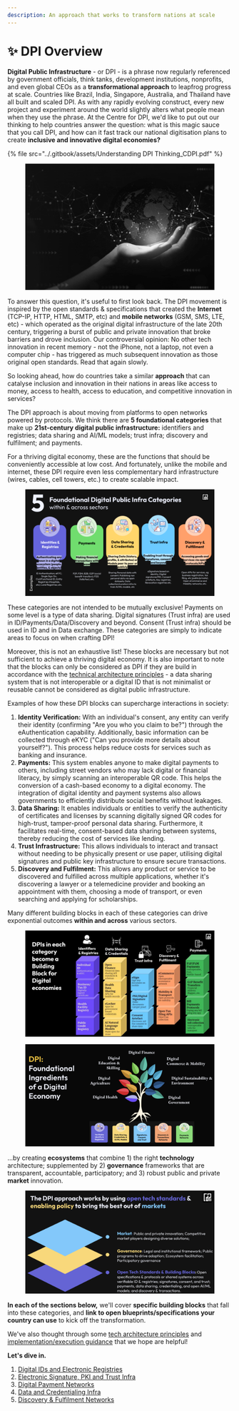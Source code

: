 ```yaml
---
description: An approach that works to transform nations at scale
---
```


# ✨ DPI Overview

**Digital Public Infrastructure** - or DPI - is a phrase now regularly referenced by government officials, think tanks, development institutions, nonprofits, and even global CEOs as a **transformational approach** to leapfrog progress at scale. Countries like Brazil, India, Singapore, Australia, and Thailand have all built and scaled DPI. As with any rapidly evolving construct, every new project and experiment around the world slightly alters what people mean when they use the phrase. At the Centre for DPI, we'd like to put out our thinking to help countries answer the question: what is this magic sauce that you call DPI, and how can it fast track our national digitisation plans to create **inclusive and innovative digital economies?**

{% file src="../.gitbook/assets/Understanding DPI Thinking_CDPI.pdf" %}

<figure><img src="../.gitbook/assets/Screenshot 2023-06-15 at 6.59.46 PM.png" alt="" width="563"><figcaption></figcaption></figure>

To answer this question, it's useful to first look back. The DPI movement is inspired by the open standards & specifications that created the **Internet** (TCP-IP, HTTP, HTML, SMTP, etc) and **mobile networks** (GSM, SMS, LTE, etc) - which operated as the original digital infrastructure of the late 20th century, triggering a burst of public and private innovation that broke barriers and drove inclusion. Our controversial opinion: No other tech innovation in recent memory - not the iPhone, not a laptop, not even a computer chip - has triggered as much subsequent innovation as those original open standards. Read that again slowly.

So looking ahead, how do countries take a similar **approach** that can catalyse inclusion and innovation in their nations in areas like access to money, access to health, access to education, and competitive innovation in services?

The DPI approach is about moving from platforms to open networks powered by protocols. We think there are **5 foundational categories** that make up **21st-century digital public infrastructure:** identifiers and registries; data sharing and AI/ML models; trust infra; discovery and fulfilment; and payments.&#x20;

For a thriving digital economy, these are the functions that should be conveniently accessible at low cost. And fortunately, unlike the mobile and internet, these DPI require even less complementary hard infrastructure (wires, cables, cell towers, etc.) to create scalable impact.

<figure><img src="../.gitbook/assets/New Foundational Digital Public Infra Categories within &#x26; across sectors_Dec 2023.png" alt=""><figcaption></figcaption></figure>

These categories are not intended to be mutually exclusive! Payments on some level is a type of data sharing. Digital signatures (Trust infra) are used in ID/Payments/Data/Discovery and beyond. Consent (Trust infra) should be used in ID and in Data exchange. These categories are simply to indicate areas to focus on when crafting DPI!&#x20;

Moreover, this is not an exhaustive list! These blocks are necessary but not sufficient to achieve a thriving digital economy. It is also important to note that the blocks can only be considered as DPI if they are build in accordance with the [technical architecture principles](dpi-tech-architecture-principles/) - a data sharing system that is not interoperable or a digital ID that is not minimalist or reusable cannot be considered as digital public infrastructure.&#x20;

Examples of how these DPI blocks can supercharge interactions in society:&#x20;

1. **Identity Verification:** With an individual's consent, any entity can verify their identity (confirming "Are you who you claim to be?") through the eAuthentication capability. Additionally, basic information can be collected through eKYC ("Can you provide more details about yourself?"). This process helps reduce costs for services such as banking and insurance.
2. **Payments:** This system enables anyone to make digital payments to others, including street vendors who may lack digital or financial literacy, by simply scanning an interoperable QR code. This helps the conversion of a cash-based economy to a digital economy. The integration of digital identity and payment systems also allows governments to efficiently distribute social benefits without leakages.
3. **Data Sharing:** It enables individuals or entities to verify the authenticity of certificates and licenses by scanning digitally signed QR codes for high-trust, tamper-proof personal data sharing. Furthermore, it facilitates real-time, consent-based data sharing between systems, thereby reducing the cost of services like lending.
4. **Trust Infrastructure:** This allows individuals to interact and transact without needing to be physically present or use paper, utilising digital signatures and public key infrastructure to ensure secure transactions.
5. **Discovery and Fulfilment:** This allows any product or service to be discovered and fulfilled across multiple applications, whether it's discovering a lawyer or a telemedicine provider and booking an appointment with them, choosing a mode of transport, or even searching and applying for scholarships.&#x20;

Many different building blocks in each of these categories can drive exponential outcomes **within and across** various sectors.

<figure><img src="../.gitbook/assets/DPI Thinking Extended- CDPI (Root Deck).jpg" alt=""><figcaption></figcaption></figure>

<figure><img src="../.gitbook/assets/Screenshot 2023-06-23 at 10.37.15 PM.png" alt=""><figcaption></figcaption></figure>

...by creating **ecosystems** that combine 1) the right **technology** architecture; supplemented by 2) **governance** frameworks that are transparent, accountable, participatory; and 3) robust public and private **market** innovation.

<figure><img src="../.gitbook/assets/Screenshot 2023-06-23 at 10.40.27 PM.png" alt=""><figcaption></figcaption></figure>

**In each of the sections below,** we'll cover **specific building blocks** that fall into these categories, and **link to open blueprints/specifications your country can use** to kick off the transformation.

We've also thought through some [tech architecture principles](dpi-tech-architecture-principles/) and [implementation/execution guidance](dpi-implementation-and-execution-guidance.md) that we hope are helpful!

**Let's dive in.**

1. [Digital IDs and Electronic Registries](../dpi/digital-ids-and-electronic-registries/)
2. [Electronic Signature, PKI and Trust Infra](../technical-notes/electronic-signature-pki-and-trust-infra/)
3. [Digital Payment Networks](../dpi/digital-payment-networks/)
4. [Data and Credentialing Infra](../dpi/data-and-credentialing-infra.md)
5. [Discovery & Fulfilment Networks](../technical-notes/discovery-and-fulfillment-networks/)
